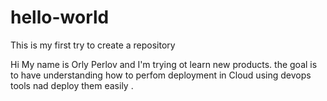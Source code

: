 # hello-world
This is my first try to create a repository

Hi 
My name is Orly Perlov and I'm trying ot learn new products.
the goal is to have understanding  how to perfom deployment in Cloud using devops tools nad deploy them easily .
